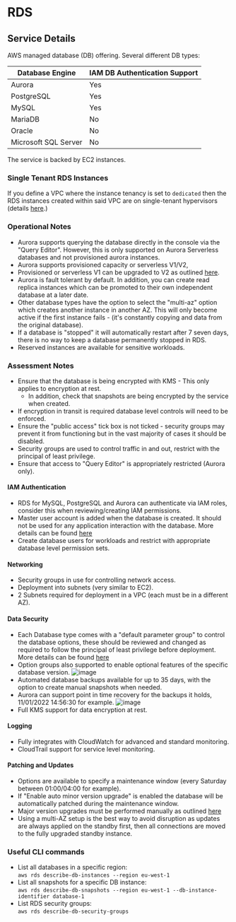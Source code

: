 # RDS

## Service Details

AWS managed database (DB) offering. Several different DB types:

| Database Engine        | IAM DB Authentication Support    |
| ---------------------- | -------------------              |
| Aurora                 | Yes                              |
| PostgreSQL             | Yes                              |
| MySQL                  | Yes                              |
| MariaDB                | No                               |
| Oracle                 | No                               |
| Microsoft SQL Server   | No                               |

The service is backed by EC2 instances.

### Single Tenant RDS Instances

If you define a VPC where the instance tenancy is set to `dedicated` then the RDS instances created within said VPC are on single-tenant hypervisors (details [here](https://docs.aws.amazon.com/AmazonRDS/latest/AuroraUserGuide/USER_VPC.WorkingWithRDSInstanceinaVPC.html#Overview.RDSVPC.Create).)

### Operational Notes

- Aurora supports querying the database directly in the console via the "Query Editor". However, this is only supported on Aurora Serverless databases and not provisioned aurora instances.
- Aurora supports provisioned capacity or serverless V1/V2,
- Provisioned or serverless V1 can be upgraded to V2 as outlined [here](https://docs.aws.amazon.com/AmazonRDS/latest/AuroraUserGuide/aurora-serverless-v2.upgrade.html).
- Aurora is fault tolerant by default. In addition, you can create read replica instances which can be promoted to their own independent database at a later date.
- Other database types have the option to select the "multi-az" option which creates another instance in another AZ. This will only become active if the first instance fails - (it's constantly copying and data from the original database).
- If a database is "stopped" it will automatically restart after 7 seven days, there is no way to keep a database permanently stopped in RDS.
- Reserved instances are available for sensitive workloads.

### Assessment Notes

- Ensure that the database is being encrypted with KMS - This only applies to encryption at rest.
  - In addition, check that snapshots are being encrypted by the service when created.
- If encryption in transit is required database level controls will need to be enforced.
- Ensure the "public access" tick box is not ticked - security groups may prevent it from functioning but in the vast majority of cases it should be disabled.
- Security groups are used to control traffic in and out, restrict with the principal of least privilege.
- Ensure that access to "Query Editor" is appropriately restricted (Aurora only).

#### IAM Authentication

- RDS for MySQL, PostgreSQL and Aurora can authenticate via IAM roles, consider this when reviewing/creating IAM permissions.
- Master user account is added when the database is created. It should not be used for any application interaction with the database. More details can be found [here](https://docs.aws.amazon.com/AmazonRDS/latest/UserGuide/UsingWithRDS.MasterAccounts.html)
- Create database users for workloads and restrict with appropriate database level permission sets.

#### Networking

- Security groups in use for controlling network access.
- Deployment into subnets (very similar to EC2).
- 2 Subnets required for deployment in a VPC (each must be in a different AZ).

#### Data Security

- Each Database type comes with a "default parameter group" to control the database options, these should be reviewed and changed as required to follow the principal of least privilege before deployment. More details can be found [here](https://docs.aws.amazon.com/AmazonRDS/latest/UserGuide/USER_WorkingWithParamGroups.html)
- Option groups also supported to enable optional features of the specific database version.
![image](/img/rds_parameter_group.png)
- Automated database backups available for up to 35 days, with the option to create manual snapshots when needed.
- Aurora can support point in time recovery for the backups it holds, 11/01/2022 14:56:30 for example.
![image](/img/aurora_point_in_time_restore.png)
- Full KMS support for data encryption at rest.

#### Logging

- Fully integrates with CloudWatch for advanced and standard monitoring.
- CloudTrail support for service level monitoring.

#### Patching and Updates

- Options are available to specify a maintenance window (every Saturday between 01:00/04:00 for example).
- If "Enable auto minor version upgrade" is enabled the database will be automatically patched during the maintenance window.
- Major version upgrades must be performed manually as outlined [here](https://docs.aws.amazon.com/AmazonRDS/latest/UserGuide/USER_UpgradeDBInstance.Upgrading.html)
- Using a multi-AZ setup is the best way to avoid disruption as updates are always applied on the standby first, then all connections are moved to the fully upgraded standby instance.

### Useful CLI commands

- List all databases in a specific region: \
`aws rds describe-db-instances --region eu-west-1`
- List all snapshots for a specific DB instance: \
`aws rds describe-db-snapshots --region eu-west-1 --db-instance-identifier database-1`
- List RDS security groups: \
`aws rds describe-db-security-groups`
